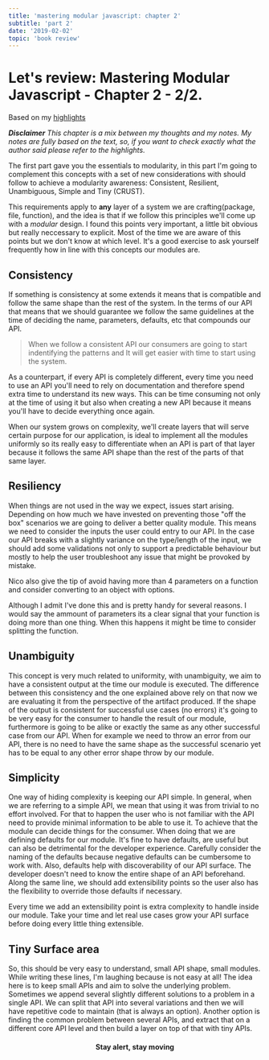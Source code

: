 ```yaml
---
title: 'mastering modular javascript: chapter 2'
subtitle: 'part 2'
date: '2019-02-02'
topic: 'book review'
---
```


# Let's review: Mastering Modular Javascript - Chapter 2 - 2/2.

Based on my [highlights](https://github.com/neomaxzero/m-quickreview/blob/master/mastering-modular-js/chapter-02.md)

***Disclaimer**
This chapter is a mix between my thoughts and my notes.
My notes are fully based on the text, so, if you want to check exactly what the author said please refer to the highlights.*


The first part gave you the essentials to modularity, in this part I'm going to complement this concepts with a set of new considerations with should follow to achieve a modularity awareness: Consistent, Resilient, Unambiguous, Simple and Tiny (CRUST).

This requirements apply to **any** layer of a system we are crafting(package, file, function), and the idea is that if we follow this principles we'll come up with a *modular* design. I found this points very important, a little bit obvious but really neccessary to explicit. Most of the time we are aware of this points but we don't know at which level. It's a good exercise to ask yourself frequently how in line with this concepts our modules are.

## Consistency

If something is consistency at some extends it means that is compatible and follow the same shape than the rest of the system. In the terms of our API that means that we should guarantee we follow the same guidelines at the time of deciding the name, parameters, defaults, etc that compounds our API.

> When we follow a consistent API our consumers are going to start indentifying the patterns and It will get easier with time to start using the system.

As a counterpart, if every API is completely different, every time you need to use an API you'll need to rely on documentation and therefore spend extra time to understand its new ways. This can be time consuming not only at the time of using it but also when creating a new API because it means you'll have to decide everything once again.

When our system grows on complexity, we'll create layers that will serve certain purpose for our application, is ideal to implement all the modules uniformly so its really easy to differentiate when an API is part of that layer because it follows the same API shape than the rest of the parts of that same layer.


## Resiliency

When things are not used in the way we expect, issues start arising. Depending on how much we have invested on preventing those "off the box" scenarios we are going to deliver a better quality module. This means we need to consider the inputs the user could entry to our API. In the case our API breaks with a slightly variance on the type/length of the input, we should add some validations not only to support a predictable behaviour but mostly to help the user troubleshoot any issue that might be provoked by mistake.

Nico also give the tip of avoid having more than 4 parameters on a function and consider converting to an object with options.

Although I admit I've done this and is pretty handy for several reasons. I would say the ammount of parameters its a clear signal that your function is doing more than one thing. When this happens it might be time to consider splitting the function.

## Unambiguity

This concept is very much related to uniformity, with unambiguity, we aim to have a consistent output at the time our module is executed. The difference between this consistency and the one explained above rely on that now we are evaluating it from the perspective of the artifact produced. If the shape of the output is consistent for successful use cases (no errors) it's going to be very easy for the consumer to handle the result of our module, furthermore is going to be alike or exactly the same as any other successful case from our API. When for example we need to throw an error from our API, there is no need to have the same shape as the successful scenario yet has to be equal to any other error shape throw by our module.

## Simplicity

One way of hiding complexity is keeping our API simple. In general, when we are referring to a simple API, we mean that using it was from trivial to no effort involved. For that to happen the user who is not familiar with the API need to provide minimal information to be able to use it. To achieve that the module can decide things for the consumer. When doing that we are defining defaults for our module. It's fine to have defaults, are useful but can also be detrimental for the developer experience. Carefully consider the naming of the defaults because negative defaults can be cumbersome to work with. Also, defaults help with discoverability of our API surface. The developer doesn't need to know the entire shape of an API beforehand. Along the same line, we should add extensibility points so the user also has the flexibility to override those defaults if necessary. 

Every time we add an extensibility point is extra complexity to handle inside our module. Take your time and let real use cases grow your API surface before doing every little thing extensible.

## Tiny Surface area

So, this should be very easy to understand, small API shape, small modules. While writing these lines, I'm laughing because is not easy at all! The idea here is to keep small APIs and aim to solve the underlying problem. Sometimes we append several slightly different solutions to a problem in a single API. We can split that API into several variations and then we will have repetitive code to maintain (that is always an option). Another option is finding the common problem between several APIs, and extract that on a different core API level and then build a layer on top of that with tiny APIs.


<h4 align="center" styles="text-weight: bold">
  Stay alert, stay moving
</h4>
